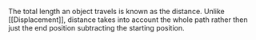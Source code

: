 The total length an object travels is known as the distance. Unlike [[Displacement]], distance takes into account the whole path rather then just the end position subtracting the starting position.